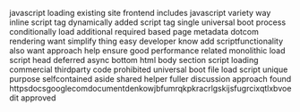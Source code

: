 javascript loading existing site frontend includes javascript variety way inline script tag dynamically added script tag single universal boot process conditionally load additional required based page metadata dotcom rendering want simplify thing easy developer know add scriptfunctionality also want approach help ensure good performance related monolithic load script head deferred async bottom html body section script loading commercial thirdparty code prohibited universal boot file load script unique purpose selfcontained aside shared helper fuller discussion approach found httpsdocsgooglecomdocumentdenkowjbfumrqkpkracrlgskijsfugrcixqtlxbvoedit approved